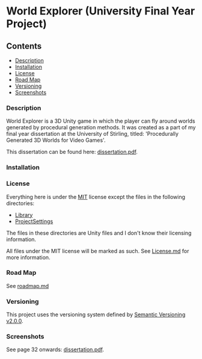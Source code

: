 # World Explorer (University Final Year Project)
## Contents
+ [Description](#description)
+ [Installation](#installation)
+ [License](#license)
+ [Road Map](#road-map)
+ [Versioning](#versioning)
+ [Screenshots](#screenshots)

### Description
World Explorer is a 3D Unity game in which the player can fly around
worlds generated by procedural generation methods. It was created as a part of my final
year dissertation at the University of Stirling, titled: 'Procedurally Generated 3D Worlds for Video
Games'.

This dissertation can be found here: [dissertation.pdf](dissertation.pdf).

### Installation


### License
Everything here is under the [MIT](https://opensource.org/licenses/MIT) license
except the files in the following directories:
+ [Library](Library/)
+ [ProjectSettings](ProjectSettings/)

The files in these directories are Unity files and I don't know their
licensing information.

All files under the MIT license will be marked as such. See
[License.md](License.md) for more information.

### Road Map
See [roadmap.md](roadmap.md)

### Versioning
This project uses the versioning system defined by
[Semantic Versioning v2.0.0](http://semver.org/spec/v2.0.0.html).

### Screenshots

See page 32 onwards: [dissertation.pdf](dissertation.pdf).
